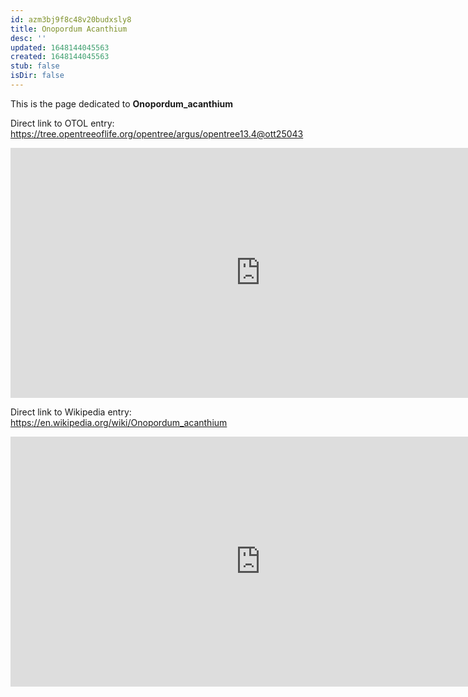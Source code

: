 ```yaml
---
id: azm3bj9f8c48v20budxsly8
title: Onopordum Acanthium
desc: ''
updated: 1648144045563
created: 1648144045563
stub: false
isDir: false
---
```

This is the page dedicated to **Onopordum_acanthium**


Direct link to OTOL entry: https://tree.opentreeoflife.org/opentree/argus/opentree13.4@ott25043



<html>
    <body>
    <iframe src="https://tree.opentreeoflife.org/opentree/argus/opentree13.4@ott25043"
    width="800" height="400" frameborder="0" allowfullscreen> </iframe>
    </body>
</html>
    


Direct link to Wikipedia entry: https://en.wikipedia.org/wiki/Onopordum_acanthium



<html>
    <body>
    <iframe src="https://en.wikipedia.org/wiki/Onopordum_acanthium"
    width="800" height="400" frameborder="0" allowfullscreen> </iframe>
    </body>
</html>
    
